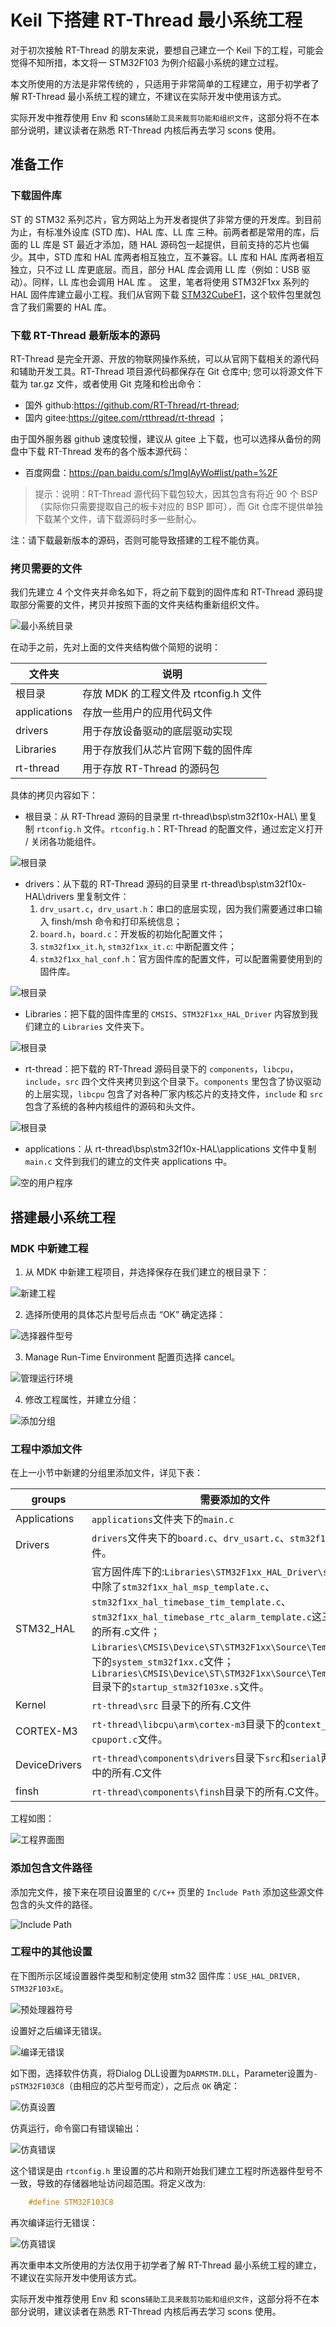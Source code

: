 # Keil 下搭建 RT-Thread 最小系统工程

对于初次接触 RT-Thread 的朋友来说，要想自己建立一个 Keil 下的工程，可能会觉得不知所措，本文将一 STM32F103 为例介绍最小系统的建立过程。

本文所使用的方法是非常传统的 ，只适用于非常简单的工程建立，用于初学者了解 RT-Thread 最小系统工程的建立，不建议在实际开发中使用该方式。

实际开发中推荐使用 Env 和 scons` 辅助工具来裁剪功能和组织文件 `，这部分将不在本部分说明，建议读者在熟悉 RT-Thread 内核后再去学习 scons 使用。

## 准备工作

### 下载固件库

ST 的 STM32 系列芯片，官方网站上为开发者提供了非常方便的开发库。到目前为止，有标准外设库 (STD 库)、HAL 库、LL 库 三种。前两者都是常用的库，后面的 LL 库是 ST 最近才添加，随 HAL 源码包一起提供，目前支持的芯片也偏少。其中，STD 库和 HAL 库两者相互独立，互不兼容。LL 库和 HAL 库两者相互独立，只不过 LL 库更底层。而且，部分 HAL 库会调用 LL 库（例如：USB 驱动）。同样，LL 库也会调用 HAL 库 。
这里，笔者将使用 STM32F1xx 系列的 HAL 固件库建立最小工程。我们从官网下载 [STM32CubeF1](http://www.st.com/content/st_com/en/products/embedded-software/mcus-embedded-software/stm32-embedded-software/stm32cube-mcu-packages/stm32cubef1.html)，这个软件包里就包含了我们需要的 HAL 库。

### 下载 RT-Thread 最新版本的源码

RT-Thread 是完全开源、开放的物联网操作系统，可以从官网下载相关的源代码和辅助开发工具。RT-Thread 项目源代码都保存在 Git 仓库中; 您可以将源文件下载为 tar.gz 文件，或者使用 Git 克隆和检出命令：

- 国外 github:https://github.com/RT-Thread/rt-thread;
- 国内 gitee:https://gitee.com/rtthread/rt-thread ；

由于国外服务器 github 速度较慢，建议从 gitee 上下载，也可以选择从备份的网盘中下载 RT-Thread 发布的各个版本源代码：
- 百度网盘：https://pan.baidu.com/s/1mgIAyWo#list/path=%2F

> 提示：说明：RT-Thread 源代码下载包较大，因其包含有将近 90 个 BSP（实际你只需要提取自己的板卡对应的 BSP 即可），而 Git 仓库不提供单独下载某个文件，请下载源码时多一些耐心。
>

注：请下载最新版本的源码，否则可能导致搭建的工程不能仿真。

### 拷贝需要的文件

我们先建立 4 个文件夹并命名如下，将之前下载到的固件库和 RT-Thread 源码提取部分需要的文件，拷贝并按照下面的文件夹结构重新组织文件。

![最小系统目录](./figures/rt-thread_folders.png)

在动手之前，先对上面的文件夹结构做个简短的说明：

|   文件夹  |  说明   |
| --- | --- |
|  根目录   |  存放 MDK 的工程文件及 rtconfig.h 文件   |
|   applications  |   存放一些用户的应用代码文件  |
|   drivers  |  用于存放设备驱动的底层驱动实现   |
|   Libraries  |   用于存放我们从芯片官网下载的固件库  |
|   rt-thread  |   用于存放 RT-Thread 的源码包  |

具体的拷贝内容如下：
 - 根目录：从 RT-Thread 源码的目录里 rt-thread\bsp\stm32f10x-HAL\ 里复制 `rtconfig.h` 文件。`rtconfig.h`：RT-Thread 的配置文件，通过宏定义打开 / 关闭各功能组件。

 ![根目录](./figures/copy1.png)

 - drivers：从下载的 RT-Thread 源码的目录里 rt-thread\bsp\stm32f10x-HAL\drivers 里复制文件：
    1)  `drv_usart.c`，`drv_usart.h`：串口的底层实现，因为我们需要通过串口输入 finsh/msh 命令和打印系统信息；
    2)  `board.h`，`board.c`：开发板的初始化配置文件；
    3)  `stm32f1xx_it.h`, `stm32f1xx_it.c`: 中断配置文件；
    4)  `stm32f1xx_hal_conf.h`：官方固件库的配置文件，可以配置需要使用到的固件库。

 ![根目录](./figures/copy2.png)

 - Libraries：把下载的固件库里的 `CMSIS`、`STM32F1xx_HAL_Driver` 内容放到我们建立的 `Libraries` 文件夹下。

 ![根目录](./figures/copy4.png)

 - rt-thread：把下载的 RT-Thread 源码目录下的 `components`，`libcpu`，`include`，`src` 四个文件夹拷贝到这个目录下。`components` 里包含了协议驱动的上层实现，`libcpu` 包含了对各种厂家内核芯片的支持文件，`include` 和 `src` 包含了系统的各种内核组件的源码和头文件。

 ![根目录](./figures/copy3.png)

 - applications：从 rt-thread\bsp\stm32f10x-HAL\applications 文件中复制 `main.c` 文件到我们的建立的文件夹 applications 中。

 ![空的用户程序](./figures/copy_main.png)

## 搭建最小系统工程

### MDK 中新建工程

1) 从 MDK 中新建工程项目，并选择保存在我们建立的根目录下：

![新建工程](./figures/create_new_project.png)

2) 选择所使用的具体芯片型号后点击 “OK” 确定选择：

![选择器件型号](./figures/select_device.png)

3) Manage Run-Time Environment 配置页选择 cancel。

![管理运行环境](./figures/environment.png)

4) 修改工程属性，并建立分组：

![添加分组](./figures/add_groups.png)

### 工程中添加文件

在上一小节中新建的分组里添加文件，详见下表：

|      groups    |   需要添加的文件        |
| ---------------- | ---------------------------- |
| Applications | `applications`文件夹下的`main.c` |
|     Drivers     | `drivers`文件夹下的`board.c`、`drv_usart.c`、`stm32f1xx_it.c`文件。 |
| STM32_HAL | 官方固件库下的:`Libraries\STM32F1xx_HAL_Driver\src`文件夹中除了`stm32f1xx_hal_msp_template.c`、`stm32f1xx_hal_timebase_tim_template.c`、`stm32f1xx_hal_timebase_rtc_alarm_template.c`这三个文件外的所有.c文件；<br>`Libraries\CMSIS\Device\ST\STM32F1xx\Source\Templates`目录下的`system_stm32f1xx.c`文件；<br/>`Libraries\CMSIS\Device\ST\STM32F1xx\Source\Templates\arm`目录下的`startup_stm32f103xe.s`文件。 |
|  Kernel  |   `rt-thread\src` 目录下的所有.C文件  |
|  CORTEX-M3  | `rt-thread\libcpu\arm\cortex-m3`目录下的`context_rvds.S`和`cpuport.c`文件。 |
|  DeviceDrivers  |  `rt-thread\components\drivers`目录下`src`和`serial`两个文件夹中的所有.C文件  |
|  finsh  |   `rt-thread\components\finsh`目录下的所有.C文件。  |

工程如图：

![工程界面图](figures/project.png)

### 添加包含文件路径

添加完文件，接下来在项目设置里的 `C/C++` 页里的 `Include Path` 添加这些源文件包含的头文件的路径。

![Include Path](./figures/include_path.png)

### 工程中的其他设置

在下图所示区域设置器件类型和制定使用 stm32 固件库：`USE_HAL_DRIVER, STM32F103xE`。

![预处理器符号](./figures/preprocessor_symbols.png)

设置好之后编译无错误。

![编译无错误](./figures/compile_no_error.jpg)

如下图，选择软件仿真，将Dialog DLL设置为`DARMSTM.DLL`，Parameter设置为`-pSTM32F103C8`（由相应的芯片型号而定），之后点 `OK` 确定：

![仿真设置](./figures/debug_setting.png)

仿真运行，命令窗口有错误输出：

![仿真错误](./figures/debug_error.png)

这个错误是由 `rtconfig.h` 里设置的芯片和刚开始我们建立工程时所选器件型号不一致，导致的存储器地址访问超范围。将定义改为:

```c
    #define STM32F103C8
```

再次编译运行无错误：

![仿真错误](./figures/debug_ok.png)

再次重申本文所使用的方法仅用于初学者了解 RT-Thread 最小系统工程的建立，不建议在实际开发中使用该方式。

实际开发中推荐使用 Env 和 scons` 辅助工具来裁剪功能和组织文件 `，这部分将不在本部分说明，建议读者在熟悉 RT-Thread 内核后再去学习 scons 使用。
